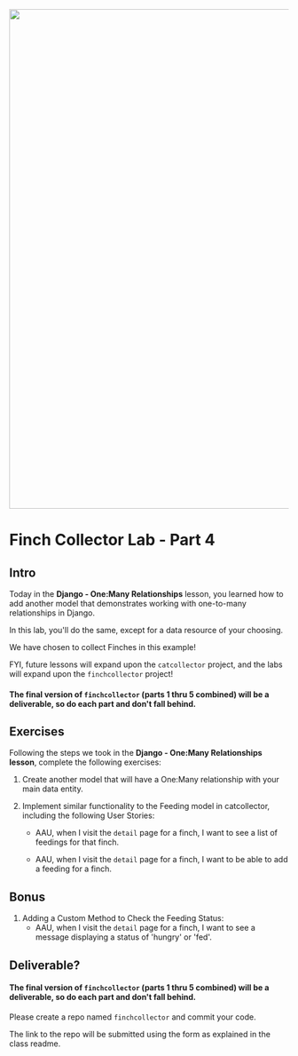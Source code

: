 <img src="https://images.unsplash.com/photo-1600981806713-d141a32a4f7b" width="900">

# Finch Collector Lab - Part 4

## Intro

Today in the **Django - One:Many Relationships** lesson, you learned how to add another model that demonstrates working with one-to-many relationships in Django. 

In this lab, you'll do the same, except for a data resource of your choosing.

We have chosen to collect Finches in this example!

FYI, future lessons will expand upon the `catcollector` project, and the labs will expand upon the `finchcollector` project!

#### The final version of `finchcollector` (parts 1 thru 5 combined) will be a deliverable, so do each part and don't fall behind.


## Exercises

Following the steps we took in the **Django - One:Many Relationships lesson**, complete the following exercises:

1. Create another model that will have a One:Many relationship with your main data entity.

2. Implement similar functionality to the Feeding model in catcollector, including the following User Stories:
	- AAU, when I visit the `detail` page for a finch, I want to see a list of feedings for that finch.

	- AAU, when I visit the `detail` page for a finch, I want to be able to add a feeding for a finch.

## Bonus

1. Adding a Custom Method to Check the Feeding Status:
	- AAU, when I visit the `detail` page for a finch, I want to see a message displaying a status of 'hungry' or 'fed'.


## Deliverable?

#### The final version of `finchcollector` (parts 1 thru 5 combined) will be a deliverable, so do each part and don't fall behind.

Please create a repo named `finchcollector` and commit your code.

The link to the repo will be submitted using the form as explained in the class readme.